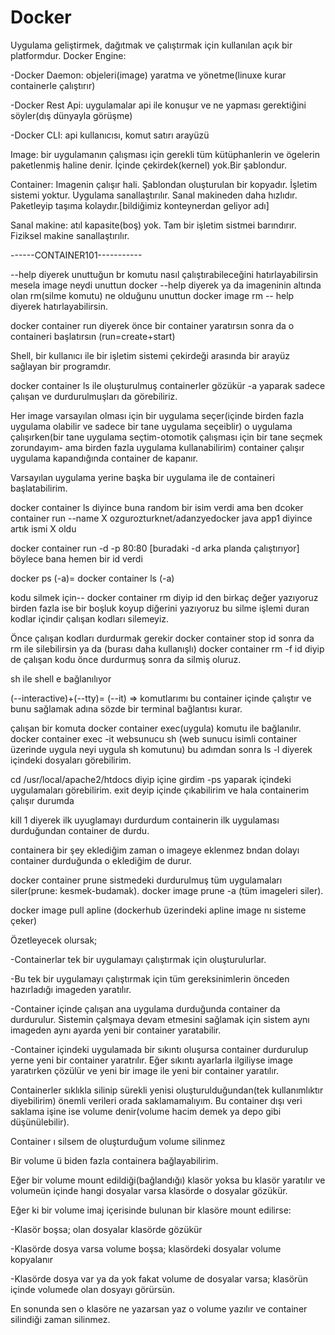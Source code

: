 # Docker
Uygulama geliştirmek, dağıtmak ve çalıştırmak için kullanılan açık bir platformdur.
Docker Engine: 

-Docker Daemon: objeleri(image) yaratma ve yönetme(linuxe kurar containerle çalıştırır)

-Docker Rest Api: uygulamalar api ile konuşur ve ne yapması gerektiğini söyler(dış dünyayla görüşme)

-Docker CLI: api kullanıcısı, komut satırı arayüzü 

Image: bir uygulamanın çalışması için gerekli tüm kütüphanlerin ve ögelerin paketlenmiş haline denir. İçinde çekirdek(kernel) yok.Bir şablondur.

Container: Imagenin çalışır hali. Şablondan oluşturulan bir kopyadır. İşletim sistemi yoktur. Uygulama sanallaştırılır. Sanal makineden daha hızlıdır. Paketleyip taşıma kolaydır.[bildiğimiz konteynerdan geliyor adı]

Sanal makine: atıl kapasite(boş) yok. Tam bir işletim sistmei barındırır. Fiziksel makine sanallaştırılır.

------CONTAINER101-----------

--help diyerek unuttuğun br komutu nasıl çalıştırabileceğini hatırlayabilirsin
mesela image neydi unuttun docker --help diyerek ya da imageninin altında olan rm(silme komutu) ne olduğunu unuttun docker image  rm -- help diyerek hatırlayabilirsin.

docker container run diyerek önce bir container yaratırsın sonra da o containeri başlatırsın (run=create+start)

Shell, bir kullanıcı ile bir işletim sistemi çekirdeği arasında bir arayüz sağlayan bir programdır.

docker container ls ile oluşturulmuş containerler gözükür -a yaparak sadece çalışan ve durdurulmuşları da görebiliriz.

Her image varsayılan olması için bir uygulama seçer(içinde birden fazla uygulama olabilir ve sadece bir tane uygulama seçeiblir) o uygulama çalışırken(bir tane uygulama seçtim-otomotik çalışması için bir tane seçmek zorundayım- ama birden fazla uygulama kullanabilirim) container çalışır uygulama kapandığında container de kapanır.

Varsayılan uygulama yerine başka bir uygulama ile de containeri başlatabilirim.

docker container ls diyince buna random bir isim verdi ama ben dcoker container run --name X ozgurozturknet/adanzyedocker java app1 diyince artık ismi X oldu

docker container run -d -p 80:80  [buradaki -d arka planda çalıştırıyor] böylece bana hemen bir id verdi

docker ps (-a)= docker container ls (-a)

kodu silmek için-- docker container rm diyip id den birkaç değer yazıyoruz birden fazla ise bir boşluk koyup diğerini yazıyoruz bu silme işlemi duran kodlar içindir çalışan kodları silemeyiz.

Önce çalışan kodları durdurmak gerekir docker container stop id sonra da rm ile silebilirsin ya da (burası daha kullanışlı) docker container rm -f id diyip de çalışan kodu önce durdurmuş sonra da silmiş oluruz.

sh ile shell e bağlanılıyor

(--interactive)+(--tty)= (--it) => komutlarımı bu container içinde çalıştır ve bunu sağlamak adına sözde bir terminal bağlantısı kurar.

çalışan bir komuta docker container exec(uygula) komutu ile bağlanılır.
docker container exec -it websunucu sh (web sunucu isimli container üzerinde uygula neyi uygula sh komutunu)
bu adımdan sonra ls -l diyerek içindeki dosyaları görebilirim. 

cd /usr/local/apache2/htdocs diyip içine girdim -ps yaparak içindeki uygulamaları görebilirim. exit deyip içinde çıkabilirim ve hala containerim çalışır durumda

kill 1 diyerek ilk uyuglamayı durdurdum containerin ilk uygulaması durduğundan container de durdu.

containera bir şey eklediğim zaman o imageye eklenmez bndan dolayı container durduğunda o eklediğim de durur.

docker container prune sistmedeki durdurulmuş tüm uygulamaları siler(prune: kesmek-budamak).
docker image prune -a (tüm imageleri siler).

docker image pull apline (dockerhub üzerindeki apline image nı sisteme çeker)

Özetleyecek olursak;

-Containerlar tek bir uygulamayı çalıştırmak için oluşturulurlar.

-Bu tek bir uygulamayı çalıştırmak için tüm gereksinimlerin önceden hazırladığı imageden yaratılır.

-Container içinde çalışan ana uygulama durduğunda container da durdurulur. Sistemin çalşmaya devam etmesini sağlamak için sistem aynı imageden aynı ayarda yeni bir container yaratabilir.

-Container içindeki uygulamada bir sıkıntı oluşursa container durdurulup yerne yeni bir container yaratrılır. Eğer sıkıntı ayarlarla ilgiliyse image yaratırken çözülür ve yeni bir image ile yeni bir container yaratılır.

Containerler sıklıkla silinip sürekli yenisi oluşturulduğundan(tek kullanımlıktır diyebilirim) önemli verileri orada saklamamalıyım. Bu container dışı veri saklama işine ise volume denir(volume hacim demek ya depo gibi düşünülebilir).

Container ı silsem de oluşturduğum volume silinmez

Bir volume ü biden fazla containera bağlayabilirim.

Eğer bir volume mount edildiği(bağlandığı) klasör yoksa bu klasör yaratılır ve volumeün içinde hangi dosyalar varsa klasörde o dosyalar gözükür.

Eğer ki bir volume imaj içerisinde bulunan bir klasöre mount edilirse:

-Klasör boşsa; olan dosyalar klasörde gözükür

-Klasörde dosya varsa volume boşsa; klasördeki dosyalar volume kopyalanır

-Klasörde dosya var ya da yok fakat volume de dosyalar varsa; klasörün içinde volumede olan dosyayı görürsün.

En sonunda sen o klasöre ne yazarsan yaz o volume yazılır ve container silindiği zaman silinmez.
